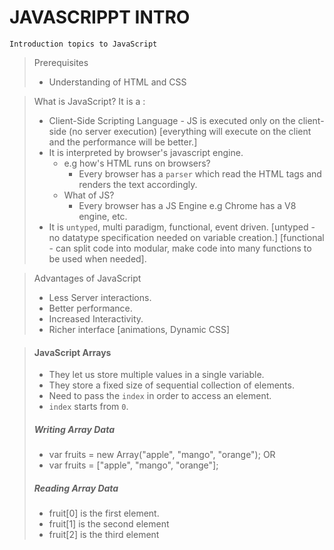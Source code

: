 # JAVASCRIPPT INTRO
`Introduction topics to JavaScript`

> Prerequisites
>- Understanding of HTML and CSS

> What is JavaScript?
> It is a :
> - Client-Side Scripting Language - JS is executed only on the client-side (no server execution) [everything will execute on the client and the performance will be better.]
> - It is interpreted by browser's javascript engine.
>   -  e.g how's HTML runs on  browsers?
>       - Every browser has a `parser` which read the HTML tags and renders the text accordingly.
>   - What of JS?
>       - Every browser has a JS Engine e.g Chrome has a V8 engine, etc.
> - It is `untyped`, multi paradigm, functional, event driven. [untyped - no datatype specification needed on variable creation.] [functional - can split code into modular, make code into many functions to be used when needed].

> Advantages of JavaScript
> - Less Server interactions.
> - Better performance.
> - Increased Interactivity.
> - Richer interface [animations, Dynamic CSS]

>   #### JavaScript Arrays
> - They let us store multiple values in a single variable.
> - They store a fixed size of sequential collection of elements.
> - Need to pass the `index` in order to access an element.
> - `index` starts from `0`.
> 
> ##### Writing Array Data
> - var fruits = new Array("apple", "mango", "orange");  OR
> - var fruits = ["apple", "mango", "orange"];
> 
> ##### Reading Array Data
> - fruit[0] is the first element.
> - fruit[1] is the second element
> - fruit[2] is the third element

